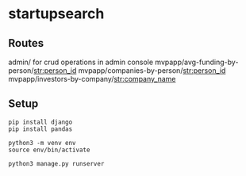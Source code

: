 # startupsearch

## Routes

admin/ for crud operations in admin console
mvpapp/avg-funding-by-person/<str:person_id>
mvpapp/companies-by-person/<str:person_id>
mvpapp/investors-by-company/<str:company_name>

## Setup

```
pip install django
pip install pandas

python3 -m venv env
source env/bin/activate

python3 manage.py runserver
```
